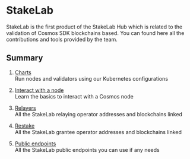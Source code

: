 # StakeLab  
StakeLab is the first product of the StakeLab Hub which is related to the validation of Cosmos SDK blockchains based. You can found here all the contributions and tools provided by the team.  

## Summary
1. [Charts](https://github.com/StakeLab-Hub/StakeLab/blob/main/Charts/README.md)  
Run nodes and validators using our Kubernetes configurations

2. [Interact with a node](https://github.com/StakeLab-Hub/StakeLab/blob/main/Interact%20with%20a%20node/README.md)  
Learn the basics to interact with a Cosmos node

3. [Relayers](https://github.com/StakeLab-Hub/StakeLab/blob/main/Relayers/README.md)  
All the StakeLab relaying operator addresses and blockchains linked

4. [Restake](https://github.com/StakeLab-Hub/StakeLab/blob/main/Restake/README.md)  
All the StakeLab grantee operator addresses and blockchains linked

5. [Public endpoints](https://github.com/StakeLab-Hub/StakeLab/blob/main/Public%20endpoints/README.md)  
All the StakeLab public endpoints you can use if any needs
